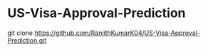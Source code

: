 # US-Visa-Approval-Prediction

git clone https://github.com/RanjithKumarK04/US-Visa-Approval-Prediction.git
